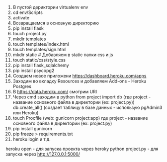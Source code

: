 1. В пустой дериктории 
	virtualenv env
2. cd env/Scripts
3. activate
4. Возвращаемся в основную директорию
5. pip install flask
6. touch project.py
7. mkdir templates 
8. touch templates/index.html
9. touch templates/sign.html
10. mkdir static # Добавляем в static папки css и js
11. touch static/css/style.css
12. pip install flask_sqlalchemy 
13. pip install psycopg2
14. Создаем новое приложени https://dashboard.heroku.com/apps
15. Заходим во вкладку Resources и добавляем Add-ons - Heroku Postgres
16. В https://data.heroku.com/ смотрим URI
17. Через cmd заходим в python
	from project import db (где project - название основного файла в директории (ex: project.py))
	db.create_all() (создает таблицу в базе данных - использую pgAdmin3 или Heroku)
18. touch Procfile (web: gunicorn project:app) 
	где project - название основного файла в директории (ex: project.py)
19. pip install gunicorn
20. pip freeze > requirements.txt
21. heroku login и т.д.

heroku open - для запуска проекта через heroky
python project.py - для запуска через http://127.0.0.1:5000/
